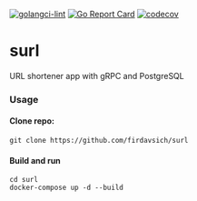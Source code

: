 [![golangci-lint](https://github.com/firdavsich/surl/actions/workflows/lint.yml/badge.svg)](https://github.com/firdavsich/surl/actions/workflows/lint.yml)
[![Go Report Card](https://goreportcard.com/badge/github.com/firdavsich/surl)](https://goreportcard.com/report/github.com/firdavsich/surl)
[![codecov](https://codecov.io/gh/firdavsich/surl/branch/master/graph/badge.svg?token=S70X7FR02U)](https://codecov.io/gh/firdavsich/surl)

# surl
URL shortener app with gRPC and PostgreSQL 


### Usage
#### Clone repo:
```
git clone https://github.com/firdavsich/surl

```

#### Build and run
```
cd surl
docker-compose up -d --build
```
